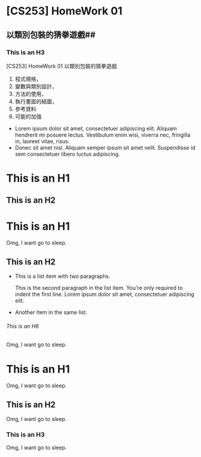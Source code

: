 # [CS253] HomeWork 01 #

## 以類別包裝的猜拳遊戲##

### This is an H3 ######



[CS253] HomeWork 01
以類別包裝的猜拳遊戲
1. 程式規格，
2. 變數與類別設計，
3. 方法的使用，
4. 執行畫面的結圖，
5. 參考資料
6. 可能的加強





*   Lorem ipsum dolor sit amet, consectetuer adipiscing elit.
    Aliquam hendrerit mi posuere lectus. Vestibulum enim wisi,
    viverra nec, fringilla in, laoreet vitae, risus.
*   Donec sit amet nisl. Aliquam semper ipsum sit amet velit.
    Suspendisse id sem consectetuer libero luctus adipiscing.

This is an H1
=============
This is an H2
-------------
# This is an H1
Omg, I want go to sleep.
## This is an H2
*   This is a list item with two paragraphs.

    This is the second paragraph in the list item. You're
only required to indent the first line. Lorem ipsum dolor
sit amet, consectetuer adipiscing elit.

*   Another item in the same list.
###### This is an H6
Omg, I want go to sleep.
# This is an H1 #
Omg, I want go to sleep.
## This is an H2 ##
Omg, I want go to sleep.
### This is an H3 ######
Omg, I want go to sleep.

